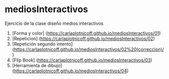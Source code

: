 # mediosInteractivos
Ejercicio de la clase diseño medios interactivos
1. [Forma y color] (https://carlaplotnicoff.github.io/mediosInteractivos/01)
2. [Repeticion] (https://carlaplotnicoff.github.io/mediosInteractivos/02)
3. [Repetición segundo intento] (https://carlaplotnicoff.github.io/mediosInteractivos/02%20(correccion)/)
4. [Flip Book] (https://carlaplotnicoff.github.io/mediosInteractivos/03)
4. [Herramienta de dibujo] (https://carlaplotnicoff.github.io/mediosInteractivos/04)

